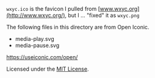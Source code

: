 `wxyc.ico` is the favicon I pulled from  [www.wxyc.org](http://www.wxyc.org/),
but I ... "fixed" it as `wxyc.png`

The following files in this directory are from Open Iconic.

- media-play.svg
- media-pause.svg

https://useiconic.com/open/

Licensed under the [MIT License][].

[MIT License]: https://opensource.org/licenses/MIT
